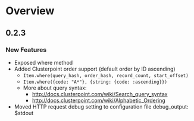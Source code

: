 # Overview

## 0.2.3

### New Features

* Exposed where method
* Added Clusterpoint order support (default order by ID ascending)
  - `Item.where(query_hash, order_hash, record_count, start_offset)`
  - `Item.where({code: "A*"}, {string: {code: :ascending}})`
  - More about query syntax:
    - http://docs.clusterpoint.com/wiki/Search_query_syntax
    - http://docs.clusterpoint.com/wiki/Alphabetic_Ordering
* Moved HTTP request debug setting to configuration file
  debug_output: $stdout